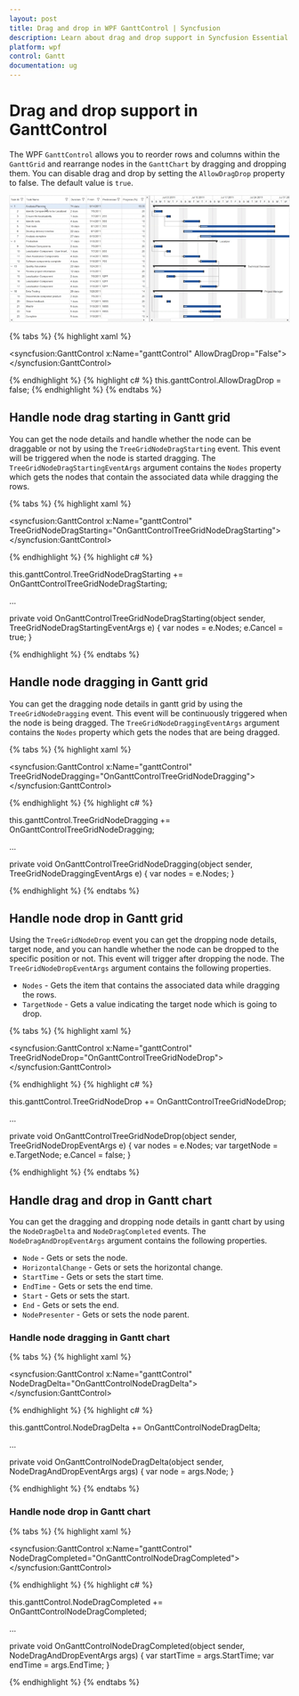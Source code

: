```yaml
---
layout: post
title: Drag and drop in WPF GanttControl | Syncfusion
description: Learn about drag and drop support in Syncfusion Essential Studio WPF GanttControl, its elements and more details.
platform: wpf
control: Gantt
documentation: ug
---
```


# Drag and drop support in GanttControl
The WPF `GanttControl` allows you to reorder rows and columns within the `GanttGrid` and rearrange nodes in the `GanttChart` by dragging and dropping them. You can disable drag and drop by setting the `AllowDragDrop` property to false. The default value is `true`.

![drag-and-drop-in-wpf-gantt-control](Drag-drop-images/drag-and-drop-in-wpf-gantt-control.gif)

{% tabs %}
{% highlight xaml %}

<syncfusion:GanttControl x:Name="ganttControl" 
                   AllowDragDrop="False">
</syncfusion:GanttControl>

{% endhighlight %}
{% highlight c# %}
this.ganttControl.AllowDragDrop = false;
{% endhighlight  %}
{% endtabs %}

## Handle node drag starting in Gantt grid
You can get the node details and handle whether the node can be draggable or not by using the `TreeGridNodeDragStarting` event. This event will be triggered when the node is started dragging. The `TreeGridNodeDragStartingEventArgs` argument contains the `Nodes` property which gets the nodes that contain the associated data while dragging the rows.

{% tabs %}
{% highlight xaml %}

<syncfusion:GanttControl x:Name="ganttControl"
                   TreeGridNodeDragStarting="OnGanttControlTreeGridNodeDragStarting"> 
</syncfusion:GanttControl>

{% endhighlight %}
{% highlight c# %}

this.ganttControl.TreeGridNodeDragStarting += OnGanttControlTreeGridNodeDragStarting;

...

private void OnGanttControlTreeGridNodeDragStarting(object sender, TreeGridNodeDragStartingEventArgs e)
{
    var nodes = e.Nodes;
    e.Cancel = true;
}

{% endhighlight  %}
{% endtabs %}

## Handle node dragging in Gantt grid
You can get the dragging node details in gantt grid by using the `TreeGridNodeDragging` event. This event will be continuously triggered when the node is being dragged. The `TreeGridNodeDraggingEventArgs` argument contains the `Nodes` property which gets the nodes that are being dragged.

{% tabs %}
{% highlight xaml %}

<syncfusion:GanttControl x:Name="ganttControl"
                   TreeGridNodeDragging="OnGanttControlTreeGridNodeDragging">
</syncfusion:GanttControl>

{% endhighlight %}
{% highlight c# %}

this.ganttControl.TreeGridNodeDragging += OnGanttControlTreeGridNodeDragging;

...

private void OnGanttControlTreeGridNodeDragging(object sender, TreeGridNodeDraggingEventArgs e)
{
    var nodes = e.Nodes;
}

{% endhighlight  %}
{% endtabs %}

## Handle node drop in Gantt grid
Using the `TreeGridNodeDrop` event you can get the dropping node details, target node, and you can handle whether the node can be dropped to the specific position or not. This event will trigger after dropping the node. The `TreeGridNodeDropEventArgs` argument contains the following properties.

* `Nodes` - Gets the item that contains the associated data while dragging the rows.
* `TargetNode` - Gets a value indicating the target node which is going to drop.

{% tabs %}
{% highlight xaml %}

<syncfusion:GanttControl x:Name="ganttControl"
                   TreeGridNodeDrop="OnGanttControlTreeGridNodeDrop">
</syncfusion:GanttControl>

{% endhighlight %}
{% highlight c# %}

this.ganttControl.TreeGridNodeDrop += OnGanttControlTreeGridNodeDrop;

...

private void OnGanttControlTreeGridNodeDrop(object sender, TreeGridNodeDropEventArgs e)
{
    var nodes = e.Nodes;
    var targetNode = e.TargetNode;
    e.Cancel = false;
}

{% endhighlight  %}
{% endtabs %}

## Handle drag and drop in Gantt chart
You can get the dragging and dropping node details in gantt chart by using the `NodeDragDelta` and `NodeDragCompleted` events. The `NodeDragAndDropEventArgs` argument contains the following properties.

* `Node` - Gets or sets the node.
* `HorizontalChange` - Gets or sets the horizontal change.
* `StartTime` - Gets or sets the start time.
* `EndTime` - Gets or sets the end time.
* `Start` - Gets or sets the start.
* `End` - Gets or sets the end.
* `NodePresenter` - Gets or sets the node parent.

### Handle node dragging in Gantt chart
{% tabs %}
{% highlight xaml %}

<syncfusion:GanttControl x:Name="ganttControl"
                   NodeDragDelta="OnGanttControlNodeDragDelta">
</syncfusion:GanttControl>

{% endhighlight %}
{% highlight c# %}

this.ganttControl.NodeDragDelta += OnGanttControlNodeDragDelta;

...

private void OnGanttControlNodeDragDelta(object sender, NodeDragAndDropEventArgs args)
{
    var node = args.Node;
}

{% endhighlight  %}
{% endtabs %}

### Handle node drop in Gantt chart
{% tabs %}
{% highlight xaml %}

<syncfusion:GanttControl x:Name="ganttControl"
                   NodeDragCompleted="OnGanttControlNodeDragCompleted">
</syncfusion:GanttControl>

{% endhighlight %}
{% highlight c# %}

this.ganttControl.NodeDragCompleted += OnGanttControlNodeDragCompleted;

...

private void OnGanttControlNodeDragCompleted(object sender, NodeDragAndDropEventArgs args)
{
    var startTime = args.StartTime;
    var endTime = args.EndTime;
}

{% endhighlight  %}
{% endtabs %}